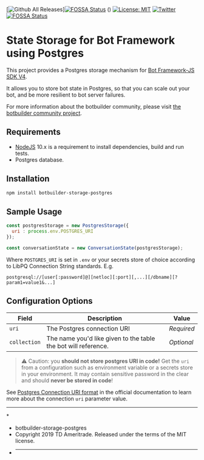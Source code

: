 [![Github All Releases](https://img.shields.io/github/downloads/TDAmeritrade/botbuilder-storage-postgres/total.svg)][![FOSSA Status](https://app.fossa.io/api/projects/git%2Bgithub.com%2FTDAmeritrade%2Fbotbuilder-storage-postgres.svg?type=shield)](https://app.fossa.io/projects/git%2Bgithub.com%2FTDAmeritrade%2Fbotbuilder-storage-postgres?ref=badge_shield)
() [![License: MIT](https://img.shields.io/badge/License-MIT-yellow.svg)](https://opensource.org/licenses/MIT) [![Twitter](https://img.shields.io/twitter/url/https/github.com/TDAmeritrade/botbuilder-storage-postgres.svg?style=social)](https://twitter.com/intent/tweet?text=Wow:&url=https%3A%2F%2Fgithub.com%2FTDAmeritrade%2Fbotbuilder-storage-postgres) [![FOSSA Status](https://app.fossa.io/api/projects/git%2Bgithub.com%2FTDAmeritrade%2Fbotbuilder-storage-postgres.svg?type=large)](https://app.fossa.io/projects/git%2Bgithub.com%2FTDAmeritrade%2Fbotbuilder-storage-postgres?ref=badge_large)

# State Storage for Bot Framework using Postgres

This project provides a Postgres storage mechanism for [Bot Framework-JS SDK V4](https://github.com/Microsoft/botbuilder-js).

It allows you to store bot state in Postgres, so that you can scale out your bot, and be more resilient to bot server failures.

For more information about the botbuilder community, please visit [the botbuilder community project](https://github.com/BotBuilderCommunity/botbuilder-community-js).

## Requirements

-   [NodeJS](https://nodejs.org/en/) 10.x is a requirement to install dependencies, build and run tests.
-   Postgres database.

## Installation

```bash
npm install botbuilder-storage-postgres
```

## Sample Usage

```JavaScript
const postgresStorage = new PostgresStorage({
  uri : process.env.POSTGRES_URI
});

const conversationState = new ConversationState(postgresStorage);
```

Where `POSTGRES_URI` is set in `.env` or your secrets store of choice according to LibPQ Connection String standards. E.g.

`postgresql://[user[:password]@][netloc][:port][,...][/dbname][?param1=value1&...]`

## Configuration Options

| Field        | Description                                                    | Value      |
| ------------ | -------------------------------------------------------------- | ---------- |
| `uri`        | The Postgres connection URI                                    | _Required_ |
| `collection` | The name you'd like given to the table the bot will reference. | _Optional_ |

> &#X26A0; Caution: you **should not store postgres URI in code!** Get the `uri` from a configuration such as environment variable or a secrets store in your environment. It may contain sensitive password in the clear and should **never be stored in code**!

See [Postgres Connection URI format](https://www.postgresql.org/docs/current/libpq-connect.html#LIBPQ-CONNSTRING) in the official documentation to learn more about the connection `uri` parameter value.

---

\*

-   botbuilder-storage-postgres
-   Copyright 2019 TD Ameritrade. Released under the terms of the MIT license.
-   ***
